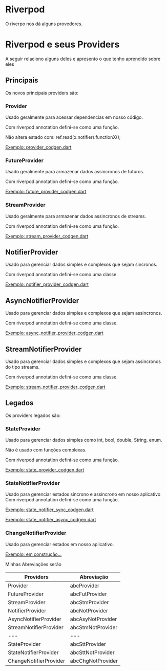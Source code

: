 # Riverpod

O riverpo nos dá alguns provedores. 

# Riverpod e seus Providers

A seguir relaciono alguns deles e apresento o que tenho aprendido sobre eles

## Principais
Os novos principais providers são:

### Provider
Usado geralmente para acessar dependencias em nosso código.

Com riverpod annotation defini-se como uma função.

Não altera estado com: ref.read(x.notifier).functionX();

[Exemplo: provider_codgen.dart](./provider_codgen.dart)

### FutureProvider
Usado geralmente para armazenar dados assincronos de futuros.

Com riverpod annotation defini-se como uma função.

[Exemplo: future_provider_codgen.dart](./future_provider_codgen.dart)


### StreamProvider
Usado geralmente para armazenar dados assincronos de streams.

Com riverpod annotation defini-se como uma função.

[Exemplo: stream_provider_codgen.dart](./stream_provider_codgen.dart)


## NotifierProvider
Usado para gerenciar dados simples e complexos que sejam sincronos.

Com riverpod annotation defini-se como uma classe.

[Exemplo: notifier_provider_codgen.dart](./notifier_provider_codgen.dart)

## AsyncNotifierProvider
Usado para gerenciar dados simples e complexos que sejam assincronos.

Com riverpod annotation defini-se como uma classe.

[Exemplo: async_notifier_provider_codgen.dart](./async_notifier_provider_codgen.dart)

## StreamNotifierProvider
Usado para gerenciar dados simples e complexos que sejam assincronos do tipo streams.

Com riverpod annotation defini-se como uma classe.

[Exemplo: stream_notifier_provider_codgen.dart](./stream_notifier_provider_codgen.dart)


## Legados

Os providers legados são:

### StateProvider

Usado para gerenciar dados simples como int, bool, double, String, enum.

Não é usado com funções complexas.

Com riverpod annotation defini-se como uma função.

[Exemplo: state_provider_codgen.dart](./state_provider_codgen.dart)

### StateNotifierProvider

Usado para gerenciar estados sincrono e assincrono em nosso aplicativo
Com riverpod annotation defini-se como uma função.

[Exemplo: state_notifier_sync_codgen.dart](./state_notifier_sync_codgen.dart)

[Exemplo: state_notifier_async_codgen.dart](./state_notifier_async_codgen.dart)

### ChangeNotifierProvider

Usado para gerenciar estados em nosso aplicativo.

[Exemplo: em construção...](./)


Minhas Abreviações serão

Providers | Abreviação
---|---
Provider | abcProvider
FutureProvider | abcFutProvider
StreamProvider | abcStmProvider
NotifierProvider | abcNotProvider
AsyncNotifierProvider | abcAsyNotProvider
StreamNotifierProvider | abcStmNotProvider
---|---
StateProvider|abcSttProvider
StateNotifierProvider|abcSttNotProvider
ChangeNotifierProvider|abcChgNotProvider